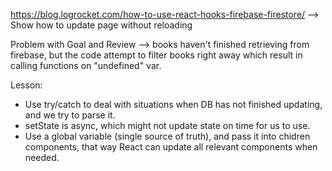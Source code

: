 https://blog.logrocket.com/how-to-use-react-hooks-firebase-firestore/
--> Show how to update page without reloading

Problem with Goal and Review
--> books haven't finished retrieving from firebase, but the code attempt to filter books right away
which result in calling functions on "undefined" var.

Lesson:

- Use try/catch to deal with situations when DB has not finished updating, and we try to parse it.
- setState is async, which might not update state on time for us to use.
- Use a global variable (single source of truth), and pass it into chidren components, that way React can update all relevant components when needed.
